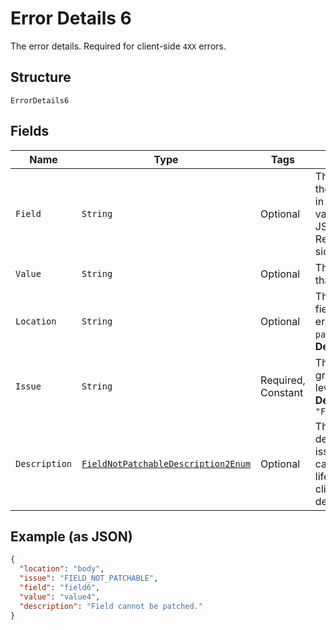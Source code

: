 
# Error Details 6

The error details. Required for client-side `4XX` errors.

## Structure

`ErrorDetails6`

## Fields

| Name | Type | Tags | Description | Getter | Setter |
|  --- | --- | --- | --- | --- | --- |
| `Field` | `String` | Optional | The field that caused the error. If this field is in the body, set this value to the field's JSON pointer value. Required for client-side errors. | String getField() | setField(String field) |
| `Value` | `String` | Optional | The value of the field that caused the error. | String getValue() | setValue(String value) |
| `Location` | `String` | Optional | The location of the field that caused the error. Value is `body`, `path`, or `query`.<br>**Default**: `"body"` | String getLocation() | setLocation(String location) |
| `Issue` | `String` | Required, Constant | The unique, fine-grained application-level error code.<br>**Default**: `"FIELD_NOT_PATCHABLE"` | String getIssue() | setIssue(String issue) |
| `Description` | [`FieldNotPatchableDescription2Enum`](../../doc/models/field-not-patchable-description-2-enum.md) | Optional | The human-readable description for an issue. The description can change over the lifetime of an API, so clients must not depend on this value. | FieldNotPatchableDescription2Enum getDescription() | setDescription(FieldNotPatchableDescription2Enum description) |

## Example (as JSON)

```json
{
  "location": "body",
  "issue": "FIELD_NOT_PATCHABLE",
  "field": "field6",
  "value": "value4",
  "description": "Field cannot be patched."
}
```

